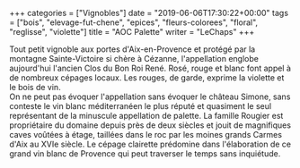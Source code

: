 +++
categories = ["Vignobles"]
date = "2019-06-06T17:30:22+00:00"
tags = ["bois", "elevage-fut-chene", "epices", "fleurs-colorees", "floral", "reglisse", "violette"] 
title = "AOC Palette"
writer = "LeChaps"
+++

Tout petit vignoble aux portes d'Aix-en-Provence et protégé par la montagne Sainte-Victoire si chère à Cézanne, l'appellation englobe aujourd'hui l'ancien Clos du Bon Roi René. Rosé, rouge et blanc font appel à de nombreux cépages locaux. Les rouges, de garde, exprime la violette et le bois de vin.  
On ne peut pas évoquer l'appellation sans évoquer le château Simone, sans conteste le vin blanc méditerranéen le plus réputé et quasiment le seul représentant de la minuscule appellation de palette. La famille Rougier est propriétaire du domaine depuis près de deux siècles et jouit de magnifiques caves voûtées à étage, taillées dans le roc par les moines grands Carmes d'Aix au XVIe siècle. Le cépage clairette prédomine dans l'élaboration de ce grand vin blanc de Provence qui peut traverser le temps sans inquiétude.
